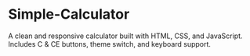 # Simple-Calculator
A clean and responsive calculator built with HTML, CSS, and JavaScript.   Includes C &amp; CE buttons, theme switch, and keyboard support.
